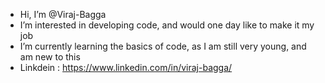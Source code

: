 - Hi, I’m @Viraj-Bagga
- I’m interested in developing code, and would one day like to make it my job
- I’m currently learning the basics of code, as I am still very young, and am new to this
- Linkdein : https://www.linkedin.com/in/viraj-bagga/

